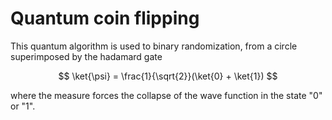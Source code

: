 # Quantum coin flipping

This quantum algorithm is used to binary randomization, from a circle superimposed by the hadamard gate

$$
\ket{\psi} = \frac{1}{\sqrt{2}}(\ket{0} + \ket{1})
$$

where the measure forces the collapse of the wave function in the state "0" or "1".
